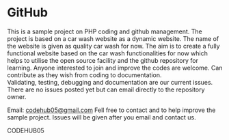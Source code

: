 # GitHub

This is a sample project on PHP coding and github management. 
The project is based on a car wash website as a dynamic website. 
The name of the website is given as quality car wash for now. 
The aim is to create a fully functional website based on the car wash functionalities for now
which helps to utilise the open source facility and the github repository for learning. 
Anyone interested to join and improve the codes are welcome.
Can contribute as they wish from coding to documentation.  
Validating, testing, debugging and documentation are our current issues.
There are no issues posted yet but can email directly to the repository owner.

Email: codehub05@gmail.com
Fell free to contact and to help improve the sample project. Issues will be given after you email and contact us.

CODEHUB05
